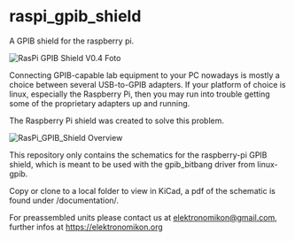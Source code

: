 # raspi_gpib_shield
A GPIB shield for the raspberry pi.

![RasPi GPIB Shield V0.4 Foto](https://github.com/elektronomikon/raspi_gpib_shield/raw/master/Documentation/RasPi%20GPIB%20Shield%20V0.4.jpg)

Connecting GPIB-capable lab equipment to your PC nowadays is mostly a choice between several USB-to-GPIB adapters. If your platform of choice is linux, especially the Raspberry Pi, then you may run into trouble getting some of the proprietary adapters up and running.

The Raspberry Pi shield was created to solve this problem.

![RasPi_GPIB_Shield Overview](https://github.com/elektronomikon/raspi_gpib_shield/raw/master/Documentation/Overview.png)

This repository only contains the schematics for the raspberry-pi GPIB shield, which is meant to be used with the gpib_bitbang driver from linux-gpib.

Copy or clone to a local folder to view in KiCad, a pdf of the schematic is found under /documentation/.

For preassembled units please contact us at elektronomikon@gmail.com, further infos at https://elektronomikon.org
